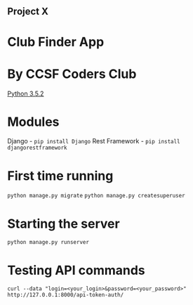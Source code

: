 ## Project X
# Club Finder App
# By CCSF Coders Club

[Python 3.5.2](https://www.python.org/downloads/release/python-352/)
# Modules
Django - `pip install Django`
Rest Framework - `pip install djangorestframework`

# First time running
`python manage.py migrate` 
`python manage.py createsuperuser`

# Starting the server
`python manage.py runserver`

# Testing API commands
`curl --data "login=<your_login>&password=<your_password>"  http://127.0.0.1:8000/api-token-auth/`
